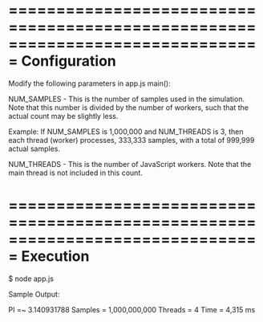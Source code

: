 ===============================================================================
Configuration
===============================================================================

Modify the following parameters in app.js main():

NUM_SAMPLES - This is the number of samples used in the simulation. Note that 
this number is divided by the number of workers, such that the actual count may
be slightly less.

Example: If NUM_SAMPLES is 1,000,000 and NUM_THREADS is 3, then each thread
(worker) processes, 333,333 samples, with a total of 999,999 actual samples.

NUM_THREADS - This is the number of JavaScript workers. Note that the main thread
is not included in this count.

===============================================================================
Execution
===============================================================================

$ node app.js

Sample Output:

PI =~ 3.140931788
Samples = 1,000,000,000
Threads = 4
Time = 4,315 ms
